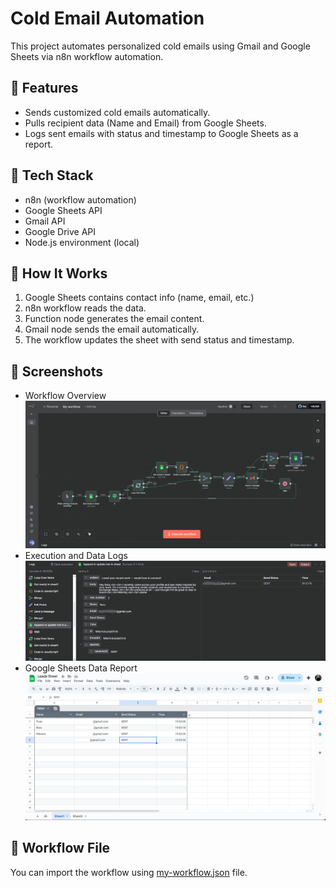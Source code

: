 # Cold Email Automation

This project automates personalized cold emails using Gmail and Google Sheets via n8n workflow automation.

## 🚀 Features

- Sends customized cold emails automatically.
- Pulls recipient data (Name and Email) from Google Sheets.
- Logs sent emails with status and timestamp to Google Sheets as a report.

## 🧰 Tech Stack

- n8n (workflow automation)
- Google Sheets API
- Gmail API
- Google Drive API
- Node.js environment (local)

## 🧠 How It Works

1. Google Sheets contains contact info (name, email, etc.)
2. n8n workflow reads the data.
3. Function node generates the email content.
4. Gmail node sends the email automatically.
5. The workflow updates the sheet with send status and timestamp.

## 📸 Screenshots

- Workflow Overview
  ![Workflow Screenshot](./assets/workflow-overview.png)
- Execution and Data Logs
  ![Execution Screenshot](./assets/execution-success.png)
- Google Sheets Data Report
  ![Google Sheets Data Screenshot](./assets/google-sheets-data-report.png)

## 🧩 Workflow File

You can import the workflow using [my-workflow.json](./my-workflow.json) file.
